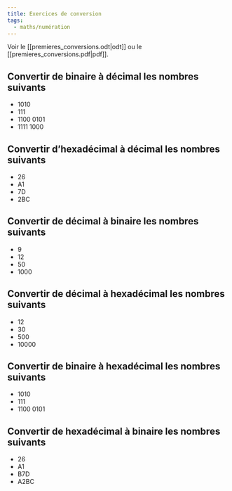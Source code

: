 ```yaml
---
title: Exercices de conversion
tags:
  - maths/numération
---
```


Voir le [[premieres_conversions.odt|odt]] ou le [[premieres_conversions.pdf|pdf]].

## Convertir de binaire à décimal les nombres suivants

- 1010
- 111
- 1100 0101
- 1111 1000

## Convertir d’hexadécimal à décimal les nombres suivants

- 26
- A1
- 7D
- 2BC

## Convertir de décimal à binaire les nombres suivants

- 9
- 12
- 50
- 1000

## Convertir de décimal à hexadécimal les nombres suivants

- 12
- 30
- 500
- 10000

## Convertir de binaire à hexadécimal les nombres suivants

- 1010
- 111
- 1100 0101

## Convertir de hexadécimal à binaire les nombres suivants

- 26
- A1
- B7D
- A2BC
